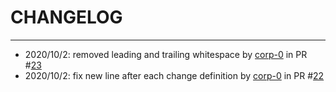 # CHANGELOG
---


* 2020/10/2:   removed leading and trailing whitespace by [corp-0](https://api.github.com/users/corp-0) in PR #[23](https://api.github.com/repos/corp-0/pr2changelog/pulls/23)
* 2020/10/2:  fix new line after each change definition by [corp-0](https://api.github.com/users/corp-0) in PR #[22](https://api.github.com/repos/corp-0/pr2changelog/pulls/22)

